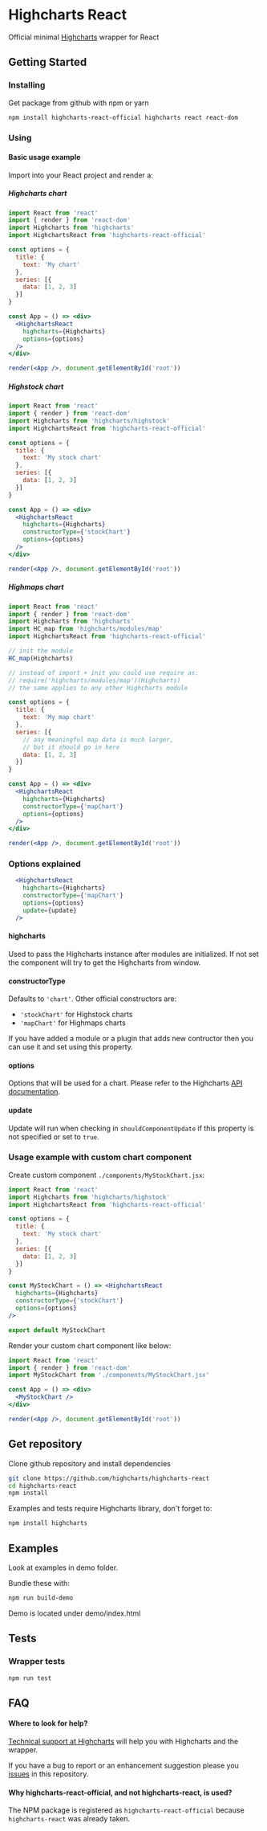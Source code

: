 # Highcharts React
Official minimal [Highcharts](https://www.highcharts.com/) wrapper for React

## Getting Started

### Installing

Get package from github with npm or yarn

```bash
npm install highcharts-react-official highcharts react react-dom
```

### Using

#### Basic usage example

Import into your React project and render a:

##### Highcharts chart

```jsx
import React from 'react'
import { render } from 'react-dom'
import Highcharts from 'highcharts'
import HighchartsReact from 'highcharts-react-official'

const options = {
  title: {
    text: 'My chart'
  },
  series: [{
    data: [1, 2, 3]
  }]
}

const App = () => <div>
  <HighchartsReact
    highcharts={Highcharts}
    options={options}
  />
</div>

render(<App />, document.getElementById('root'))
```

##### Highstock chart

```jsx
import React from 'react'
import { render } from 'react-dom'
import Highcharts from 'highcharts/highstock'
import HighchartsReact from 'highcharts-react-official'

const options = {
  title: {
    text: 'My stock chart'
  },
  series: [{
    data: [1, 2, 3]
  }]
}

const App = () => <div>
  <HighchartsReact
    highcharts={Highcharts}
    constructorType={'stockChart'}
    options={options}
  />
</div>

render(<App />, document.getElementById('root'))
```

##### Highmaps chart

```jsx
import React from 'react'
import { render } from 'react-dom'
import Highcharts from 'highcharts'
import HC_map from 'highcharts/modules/map'
import HighchartsReact from 'highcharts-react-official'

// init the module
HC_map(Highcharts)

// instead of import + init you could use require as:
// require('highcharts/modules/map')(Highcharts)
// the same applies to any other Highcharts module

const options = {
  title: {
    text: 'My map chart'
  },
  series: [{
    // any meaningful map data is much larger,
    // but it should go in here
    data: [1, 2, 3]
  }]
}

const App = () => <div>
  <HighchartsReact
    highcharts={Highcharts}
    constructorType={'mapChart'}
    options={options}
  />
</div>

render(<App />, document.getElementById('root'))
```

### Options explained

```jsx
  <HighchartsReact
    highcharts={Highcharts}
    constructorType={'mapChart'}
    options={options}
    update={update}
  />
```

#### highcharts

Used to pass the Highcharts instance after modules are initialized.
If not set the component will try to get the Highcharts from window.

#### constructorType

Defaults to `'chart'`. Other official constructors are:

- `'stockChart'` for Highstock charts
- `'mapChart'` for Highmaps charts

If you have added a module or a plugin that adds new contructor then you can use it and set using this property.

#### options

Options that will be used for a chart. Please refer to the Highcharts [API documentation](https://api.highcharts.com/highcharts/).

#### update

Update will run when checking in `shouldComponentUpdate` if this property is not specified or set to `true`.


### Usage example with custom chart component

Create custom component `./components/MyStockChart.jsx`:

```jsx
import React from 'react'
import Highcharts from 'highcharts/highstock'
import HighchartsReact from 'highcharts-react-official'

const options = {
  title: {
    text: 'My stock chart'
  },
  series: [{
    data: [1, 2, 3]
  }]
}

const MyStockChart = () => <HighchartsReact
  highcharts={Highcharts}
  constructorType={'stockChart'}
  options={options}
/>

export default MyStockChart
```

Render your custom chart component like below:

```jsx
import React from 'react'
import { render } from 'react-dom'
import MyStockChart from './components/MyStockChart.jsx'

const App = () => <div>
  <MyStockChart />
</div>

render(<App />, document.getElementById('root'))
```

## Get repository

Clone github repository and install dependencies

```bash
git clone https://github.com/highcharts/highcharts-react
cd highcharts-react
npm install
```

Examples and tests require Highcharts library, don't forget to:

```bash
npm install highcharts
```

## Examples

Look at examples in demo folder.

Bundle these with:

```bash
npm run build-demo
```

Demo is located under demo/index.html

## Tests

### Wrapper tests

```bash
npm run test
```

## FAQ

#### Where to look for help?

[Technical support at Highcharts](https://www.highcharts.com/support) will help you with Highcharts and the wrapper.

If you have a bug to report or an enhancement suggestion please you [issues](https://github.com/highcharts/highcharts-react/issues) in this repository.

#### Why highcharts-react-official, and not highcharts-react, is used?

The NPM package is registered as `highcharts-react-official` because `highcharts-react` was already taken.

